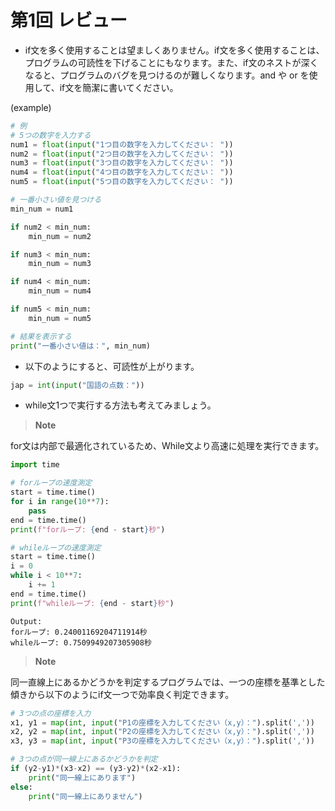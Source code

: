 # 第1回 レビュー
* if文を多く使用することは望ましくありません。if文を多く使用することは、プログラムの可読性を下げることにもなります。また、if文のネストが深くなると、プログラムのバグを見つけるのが難しくなります。and や or を使用して、if文を簡潔に書いてください。

(example)

```python
# 例
# 5つの数字を入力する
num1 = float(input("1つ目の数字を入力してください： "))
num2 = float(input("2つ目の数字を入力してください： "))
num3 = float(input("3つ目の数字を入力してください： "))
num4 = float(input("4つ目の数字を入力してください： "))
num5 = float(input("5つ目の数字を入力してください： "))

# 一番小さい値を見つける
min_num = num1

if num2 < min_num:
    min_num = num2

if num3 < min_num:
    min_num = num3

if num4 < min_num:
    min_num = num4

if num5 < min_num:
    min_num = num5

# 結果を表示する
print("一番小さい値は：", min_num)
```
* 以下のようにすると、可読性が上がります。
```python
jap = int(input("国語の点数："))
```
* while文1つで実行する方法も考えてみましょう。

> **Note**

for文は内部で最適化されているため、While文より高速に処理を実行できます。
```python
import time

# forループの速度測定
start = time.time()
for i in range(10**7):
    pass
end = time.time()
print(f"forループ: {end - start}秒")

# whileループの速度測定
start = time.time()
i = 0
while i < 10**7:
    i += 1
end = time.time()
print(f"whileループ: {end - start}秒")
```

```
Output:
forループ: 0.24001169204711914秒
whileループ: 0.7509949207305908秒
```

>**Note**

同一直線上にあるかどうかを判定するプログラムでは、一つの座標を基準とした傾きから以下のようにif文一つで効率良く判定できます。
```python
# 3つの点の座標を入力
x1, y1 = map(int, input("P1の座標を入力してください（x,y）：").split(','))
x2, y2 = map(int, input("P2の座標を入力してください（x,y）：").split(','))
x3, y3 = map(int, input("P3の座標を入力してください（x,y）：").split(','))

# 3つの点が同一線上にあるかどうかを判定
if (y2-y1)*(x3-x2) == (y3-y2)*(x2-x1):
    print("同一線上にあります")
else:
    print("同一線上にありません")
```

